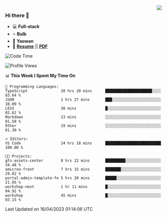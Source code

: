 <img align="right" src="https://github-readme-stats.vercel.app/api?username=LolipopJ&show_icons=true&count_private=true&hide_title=true&include_all_commits=true&theme=vue">

### Hi there 👋

- :computer: **Full-stack**
- :star: **Bulb**
- :pill: **Yaowan**
- :milky_way: [**Resume**](https://lolipopj.github.io/resume/) || [**PDF**](https://cdn.jsdelivr.net/gh/lolipopj/resume/export/resume-en.pdf)

<!--START_SECTION:waka-->
![Code Time](http://img.shields.io/badge/Code%20Time-1%2C151%20hrs%203%20mins-blue)

![Profile Views](http://img.shields.io/badge/Profile%20Views-3-blue)

📊 **This Week I Spent My Time On** 

```text
💬 Programming Languages: 
TypeScript               20 hrs 20 mins      █████████████████████░░░░   83.64 % 
JSON                     2 hrs 27 mins       ███░░░░░░░░░░░░░░░░░░░░░░   10.09 % 
LESS                     38 mins             █░░░░░░░░░░░░░░░░░░░░░░░░   02.62 % 
Markdown                 23 mins             ░░░░░░░░░░░░░░░░░░░░░░░░░   01.58 % 
Other                    19 mins             ░░░░░░░░░░░░░░░░░░░░░░░░░   01.30 % 

🔥 Editors: 
VS Code                  24 hrs 18 mins      █████████████████████████   100.00 % 

🐱‍💻 Projects: 
gts-assets-center        8 hrs 22 mins       █████████░░░░░░░░░░░░░░░░   34.48 % 
omicron-front            7 hrs 15 mins       ███████░░░░░░░░░░░░░░░░░░   29.82 % 
portal-admin-template-fe 5 hrs 20 mins       █████░░░░░░░░░░░░░░░░░░░░   21.95 % 
workshop-next            1 hr 11 mins        █░░░░░░░░░░░░░░░░░░░░░░░░   04.92 % 
workshop                 45 mins             █░░░░░░░░░░░░░░░░░░░░░░░░   03.15 % 
```


 Last Updated on 16/04/2023 01:14:06 UTC
<!--END_SECTION:waka-->
